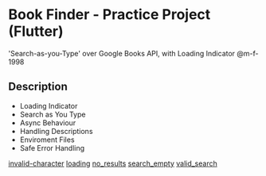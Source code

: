 # Book Finder - Practice Project (Flutter)

'Search-as-you-Type' over Google Books API, with Loading Indicator
@m-f-1998

## Description
- Loading Indicator
- Search as You Type
- Async Behaviour
- Handling Descriptions
- Enviroment Files
- Safe Error Handling

[invalid-character](previews/invalid-character.png)
[loading](previews/loading.png)
[no_results](previews/no_results.png)
[search_empty](previews/search_empty.png)
[valid_search](previews/valid_search.png)